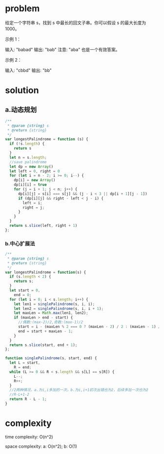 # problem
给定一个字符串 s，找到 s 中最长的回文子串。你可以假设 s 的最大长度为 1000。

示例 1：

输入: "babad"
输出: "bab"
注意: "aba" 也是一个有效答案。

示例 2：

输入: "cbbd"
输出: "bb"
# solution
## a.动态规划
```javascript
/**
 * @param {string} s
 * @return {string}
 */
var longestPalindrome = function (s) {
  if (!s.length) {
    return s
  }
  let n = s.length;
  //save palindrome
  let dp = new Array()
  let left = 0, right = 0
  for (let i = n - 2; i >= 0; i--) {
    dp[i] = new Array()
    dp[i][i] = true
    for (j = i + 1; j < n; j++) {
      dp[i][j] = s[i] === s[j] && (j - i < 3 || dp[i + 1][j - 1])
      if (dp[i][j] && right - left < j - i) {
        left = i;
        right = j;
      }
    }
  }
  return s.slice(left, right + 1)
};
```
### b.中心扩展法
```javascript
/**
 * @param {string} s
 * @return {string}
 */
var longestPalindrome = function(s) {
  if (s.length < 2) {
    return s;
  }
  let start = 0,
    end = 0;
  for (let i = 0; i < s.length; i++) {
    let len1 = singlePalindrome(s, i, i);
    let len2 = singlePalindrome(s, i, i + 1);
    let maxLen = Math.max(len1, len2);
    if (maxLen > end - start) {
      //偶数:(max-2)/2,奇数:(max-1)/2
      start = i - (maxLen % 2 === 0 ? (maxLen - 2) / 2 : (maxLen - 1) / 2);
      end = start + maxLen - 1;
    }
  }
  return s.slice(start, end + 1);
};

function singlePalindrome(s, start, end) {
  let L = start,
    R = end;
  while (L >= 0 && R < s.length && s[L] == s[R]) {
    L--;
    R++;
  }
  //2两种情况，a.为i,i多加的一次，b.为i,i+1初次出错也为2，后续多加一次也为2
  //R-L+1-2
  return R - L - 1;
}
```
# complexity
time complexity: O(n^2)

space complexity: a: O(n^2); b: O(1)
